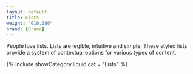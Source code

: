 ```yaml
---
layout: default
title: Lists
weight: "010.080"
brand: [Brand]
---
```


<div class="row">
	<div class="col-sm-8 col-sm-offset-4 category-head">
		People love lists. Lists are legible, intuitive and simple. These styled lists provide a system of contextual options for various types of content.
	</div>
</div>

{% include showCategory.liquid  cat = "Lists" %}